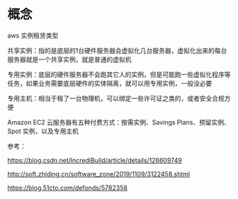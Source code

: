 # 概念

aws 实例租赁类型

共享实例：指的是底层的1台硬件服务器会虚拟化几台服务器，虚拟化出来的每台服务器就是一个共享实例，就是普通的虚拟机

专用实例：底层的硬件服务器不会跑其它人的实例，但是可能跑一些虚拟化程序等任务，如果业务需要底层硬件的实体隔离，就可以用专用实例，一般没必要

专用主机：相当于租了一台物理机，可以绑定一些许可证之类的，或者安全合规方便



Amazon EC2 云服务器有五种付费方式：按需实例、Savings Plans、预留实例、Spot 实例，以及专用主机

参考：

https://blog.csdn.net/IncrediBuild/article/details/126609749

http://soft.zhiding.cn/software_zone/2019/1109/3122458.shtml

https://blog.51cto.com/defonds/5782358